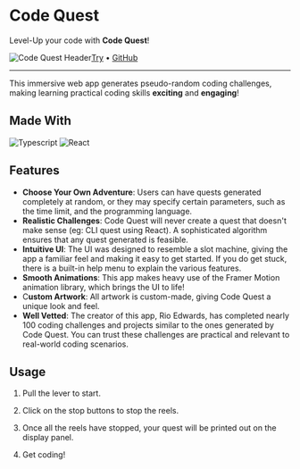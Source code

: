 # Code Quest

Level-Up your code with **Code Quest**!

![Code Quest Header](https://images.ctfassets.net/l329ngjcm8m3/4QkRN0AaZHDZgk5I9DHTPc/74c033b40d980b8cbba803a174e1eb81/banner.png)[Try](https://code-quest-app.netlify.app/) • [GitHub](https://github.com/rioredwards/code-quest)

---

This immersive web app generates pseudo-random coding challenges, making learning practical coding skills **exciting** and **engaging**!

## Made With

![Typescript](https://img.shields.io/badge/-Typescript-3178C6?logo=TypeScript&logoColor=black&style=for-the-badge)&nbsp;![React](https://img.shields.io/badge/-React-61DAFB?logo=React&logoColor=black&style=for-the-badge)&nbsp;

## Features

- **Choose Your Own Adventure**: Users can have quests generated completely at random, or they may specify certain parameters, such as the time limit, and the programming language.
- **Realistic Challenges**: Code Quest will never create a quest that doesn't make sense (eg: CLI quest using React). A sophisticated algorithm ensures that any quest generated is feasible.
- **Intuitive UI**: The UI was designed to resemble a slot machine, giving the app a familiar feel and making it easy to get started. If you do get stuck, there is a built-in help menu to explain the various features.
- **Smooth Animations**: This app makes heavy use of the Framer Motion animation library, which brings the UI to life!
- C**ustom Artwork**: All artwork is custom-made, giving Code Quest a unique look and feel.
- **Well Vetted**: The creator of this app, Rio Edwards, has completed nearly 100 coding challenges and projects similar to the ones generated by Code Quest. You can trust these challenges are practical and relevant to real-world coding scenarios.

## Usage

1. Pull the lever to start.

2. Click on the stop buttons to stop the reels.

3. Once all the reels have stopped, your quest will be printed out on the display panel.

4. Get coding!

